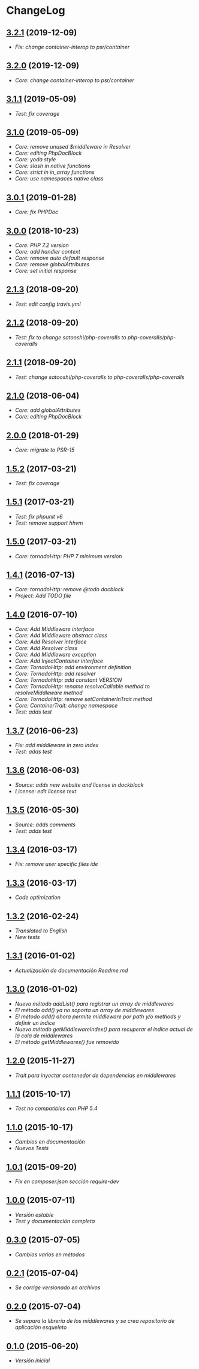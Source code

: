 # ChangeLog

## [3.2.1](https://github.com/danielspk/TornadoHttp/releases/tag/v3.2.1) (2019-12-09)

* *Fix: change container-interop to psr/container*

## [3.2.0](https://github.com/danielspk/TornadoHttp/releases/tag/v3.2.0) (2019-12-09)

* *Core: change container-interop to psr/container*

## [3.1.1](https://github.com/danielspk/TornadoHttp/releases/tag/v3.1.1) (2019-05-09)

* *Test: fix coverage*

## [3.1.0](https://github.com/danielspk/TornadoHttp/releases/tag/v3.1.0) (2019-05-09)

* *Core: remove unused $middleware in Resolver*
* *Core: editing PhpDocBlock*
* *Core: yoda style*
* *Core: slash in native functions*
* *Core: strict in in_array functions*
* *Core: use namespaces native class*

## [3.0.1](https://github.com/danielspk/TornadoHttp/releases/tag/v3.0.1) (2019-01-28)

* *Core: fix PHPDoc*

## [3.0.0](https://github.com/danielspk/TornadoHttp/releases/tag/v3.0.0) (2018-10-23)

* *Core: PHP 7.2 version*
* *Core: add handler context*
* *Core: remove auto default response*
* *Core: remove globalAttributes*
* *Core: set initial response*

## [2.1.3](https://github.com/danielspk/TornadoHttp/releases/tag/v2.1.3) (2018-09-20)

* *Test: edit config travis.yml*

## [2.1.2](https://github.com/danielspk/TornadoHttp/releases/tag/v2.1.2) (2018-09-20)

* *Test: fix to change satooshi/php-coveralls to php-coveralls/php-coveralls*

## [2.1.1](https://github.com/danielspk/TornadoHttp/releases/tag/v2.1.1) (2018-09-20)

* *Test: change satooshi/php-coveralls to php-coveralls/php-coveralls*

## [2.1.0](https://github.com/danielspk/TornadoHttp/releases/tag/v2.1.0) (2018-06-04)

* *Core: add globalAttributes*
* *Core: editing PhpDocBlock*

## [2.0.0](https://github.com/danielspk/TornadoHttp/releases/tag/v2.0.0) (2018-01-29)

* *Core: migrate to PSR-15*

## [1.5.2](https://github.com/danielspk/TornadoHttp/releases/tag/v1.5.2) (2017-03-21)

* *Test: fix coverage*

## [1.5.1](https://github.com/danielspk/TornadoHttp/releases/tag/v1.5.1) (2017-03-21)

* *Test: fix phpunit v6*
* *Test: remove support hhvm*

## [1.5.0](https://github.com/danielspk/TornadoHttp/releases/tag/v1.5.0) (2017-03-21)

* *Core: tornadoHttp: PHP 7 minimum version*

## [1.4.1](https://github.com/danielspk/TornadoHttp/releases/tag/v1.4.1) (2016-07-13)

* *Core: tornadoHttp: remove @todo docblock*
* *Project: Add TODO file*

## [1.4.0](https://github.com/danielspk/TornadoHttp/releases/tag/v1.4.0) (2016-07-10)

* *Core: Add Middleware interface*
* *Core: Add Middleware abstract class*
* *Core: Add Resolver interface*
* *Core: Add Resolver class*
* *Core: Add Middleware exception*
* *Core: Add InjectContainer interface*
* *Core: TornadoHttp: add environment definition*
* *Core: TornadoHttp: add resolver*
* *Core: TornadoHttp: add constant VERSION*
* *Core: TornadoHttp: rename resolveCallable method to resolveMiddleware method*
* *Core: TornadoHttp: remove setContainerInTrait method*
* *Core: ContainerTrait: change namespace*
* *Test: adds test*

## [1.3.7](https://github.com/danielspk/TornadoHttp/releases/tag/v1.3.7) (2016-06-23)

* *Fix: add middleware in zero index*
* *Test: adds test*

## [1.3.6](https://github.com/danielspk/TornadoHttp/releases/tag/v1.3.6) (2016-06-03)

* *Source: adds new website and license in dockblock*
* *License: edit license text*

## [1.3.5](https://github.com/danielspk/TornadoHttp/releases/tag/v1.3.5) (2016-05-30)

* *Source: adds comments*
* *Test: adds test*

## [1.3.4](https://github.com/danielspk/TornadoHttp/releases/tag/v1.3.4) (2016-03-17)

* *Fix: remove user specific files ide*

## [1.3.3](https://github.com/danielspk/TornadoHttp/releases/tag/v1.3.3) (2016-03-17)

* *Code optimization*

## [1.3.2](https://github.com/danielspk/TornadoHttp/releases/tag/v1.3.2) (2016-02-24)

* *Translated to English*
* *New tests*

## [1.3.1](https://github.com/danielspk/TornadoHttp/releases/tag/v1.3.1) (2016-01-02)

* *Actualización de documentación Readme.md*

## [1.3.0](https://github.com/danielspk/TornadoHttp/releases/tag/v1.3.0) (2016-01-02)

* *Nuevo método addList() para registrar un array de middlewares*
* *El método add() ya no soporta un array de middlewares*
* *El método add() ahora permite middleware por path y/o methods y definir un índice*
* *Nuevo método getMiddlewareIndex() para recuperar el índice actual de la cola de middlewares*
* *El método getMiddlewares() fue removido*

## [1.2.0](https://github.com/danielspk/TornadoHttp/releases/tag/v1.2.0) (2015-11-27)

* *Trait para inyectar contenedor de dependencias en middlewares*

## [1.1.1](https://github.com/danielspk/TornadoHttp/releases/tag/v1.1.1) (2015-10-17)

* *Test no compatibles con PHP 5.4*

## [1.1.0](https://github.com/danielspk/TornadoHttp/releases/tag/v1.1.0) (2015-10-17)

* *Cambios en documentación*
* *Nuevos Tests*

## [1.0.1](https://github.com/danielspk/TornadoHttp/releases/tag/v1.0.1) (2015-09-20)

* *Fix en composer.json sección require-dev*

## [1.0.0](https://github.com/danielspk/TornadoHttp/releases/tag/v1.0.0) (2015-07-11)

* *Versión estable*
* *Test y documentación completa*

## [0.3.0](https://github.com/danielspk/TornadoHttp/releases/tag/v0.3.0) (2015-07-05)

* *Cambios varios en métodos*

## [0.2.1](https://github.com/danielspk/TornadoHttp/releases/tag/v0.2.1) (2015-07-04)

* *Se corrige versionado en archivos*

## [0.2.0](https://github.com/danielspk/TornadoHttp/releases/tag/v0.2.0) (2015-07-04)

* *Se separa la librería de los middlewares y se crea repositorio de aplicación esqueleto*

## [0.1.0](https://github.com/danielspk/TornadoHttp/releases/tag/v0.1.0) (2015-06-20)

* *Versión inicial*
